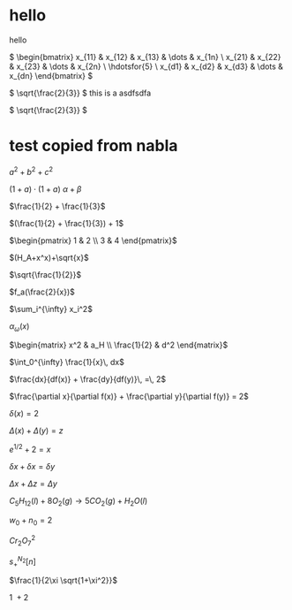# hello 
hello 


$
\begin{bmatrix}
    x_{11}       & x_{12} & x_{13} & \dots & x_{1n} \\
    x_{21}       & x_{22} & x_{23} & \dots & x_{2n} \\
    \hdotsfor{5} \\
    x_{d1}       & x_{d2} & x_{d3} & \dots & x_{dn}
\end{bmatrix}
$

$
\sqrt{\frac{2}{3}}
$
this is a asdfsdfa

$
\sqrt{\frac{2}{3}}
$

#  test copied from nabla

$a^2 + b^2 + c^2$

$(1 + a) \cdot (1 + a)$
$\alpha + \beta$

$\frac{1}{2} + \frac{1}{3}$


$(\frac{1}{2} + \frac{1}{3}) + 1$


$\begin{pmatrix} 1 & 2 \\ 3 & 4 \end{pmatrix}$

$(H_A+x^x)+\sqrt{x}$

$\sqrt{\frac{1}{2}}$

$f_a(\frac{2}{x})$


$\sum_i^{\infty} x_i^2$


$\alpha_{\omega}(x)$

$\begin{matrix} x^2 & a_H \\ \frac{1}{2} & d^2 \end{matrix}$


$\int_0^{\infty} \frac{1}{x}\, dx$


$\frac{dx}{df(x)} + \frac{dy}{df(y)}\, =\, 2$


$\frac{\partial x}{\partial f(x)} + \frac{\partial y}{\partial f(y)} = 2$


$\delta (x) = 2$

$\Delta (x) + \Delta (y) = z$

$e^{1/2} + 2 = x$

$\delta x + \delta x = \delta y$

$\Delta x + \Delta z = \Delta y$

$C_5H_{12}(l)+8O_2(g)\rightarrow 5CO_2(g)+H_2O(l)$

$w_0 + n_0 = 2$

$Cr_2O_7^2$

$s^{N_2}_+ [n]$

$\frac{1}{2\xi \sqrt{1+\xi^2}}$

$1\: + 2$


